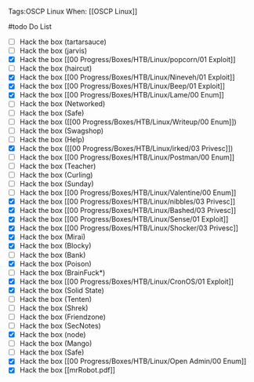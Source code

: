 Tags:OSCP Linux 
When: [[OSCP Linux]]

#todo Do List
- [ ]  Hack the box (tartarsauce)
- [ ]  Hack the box (jarvis)
- [x]  Hack the box [[00 Progress/Boxes/HTB/Linux/popcorn/01 Exploit]]
- [ ]  Hack the box (haircut)
- [x]  Hack the box [[00 Progress/Boxes/HTB/Linux/Nineveh/01 Exploit]]
- [x]  Hack the box [[00 Progress/Boxes/HTB/Linux/Beep/01 Exploit]]
- [x]  Hack the box [[00 Progress/Boxes/HTB/Linux/Lame/00 Enum]]
- [ ]  Hack the box (Networked)
- [ ]  Hack the box (Safe)
- [ ]  Hack the box ([[00 Progress/Boxes/HTB/Linux/Writeup/00 Enum]])
- [ ]  Hack the box (Swagshop)
- [ ]  Hack the box (Help)
- [x]  Hack the box ([[00 Progress/Boxes/HTB/Linux/irked/03 Privesc]])
- [ ]  Hack the box [[00 Progress/Boxes/HTB/Linux/Postman/00 Enum]]
- [ ]  Hack the box (Teacher)
- [ ]  Hack the box (Curling)
- [ ]  Hack the box (Sunday)
- [ ]  Hack the box [[00 Progress/Boxes/HTB/Linux/Valentine/00 Enum]]
- [x]  Hack the box [[00 Progress/Boxes/HTB/Linux/nibbles/03 Privesc]]
- [x]  Hack the box [[00 Progress/Boxes/HTB/Linux/Bashed/03 Privesc]]
- [x]  Hack the box [[00 Progress/Boxes/HTB/Linux/Sense/01 Exploit]]
- [x]  Hack the box [[00 Progress/Boxes/HTB/Linux/Shocker/03 Privesc]]
- [x]  Hack the box (Mirai)
- [x]  Hack the box (Blocky)
- [ ]  Hack the box (Bank)
- [x]  Hack the box (Poison)
- [ ]  Hack the box (BrainFuck*)
- [x]  Hack the box [[00 Progress/Boxes/HTB/Linux/CronOS/01 Exploit]]
- [x]  Hack the box (Solid State)
- [ ]  Hack the box (Tenten)
- [ ]  Hack the box (Shrek)
- [ ]  Hack the box (Friendzone)
- [ ]  Hack the box (SecNotes)
- [x]  Hack the box (node)
- [ ]  Hack the box (Mango)
- [ ]   Hack the box (Safe) 
- [x]    Hack the box [[00 Progress/Boxes/HTB/Linux/Open Admin/00 Enum]]
- [x]  Hack the box [[mrRobot.pdf]]
